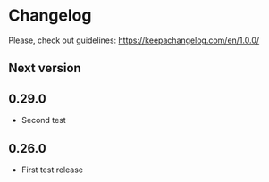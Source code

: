 # Changelog
Please, check out guidelines: https://keepachangelog.com/en/1.0.0/

## Next version

## 0.29.0
- Second test

## 0.26.0
- First test release
